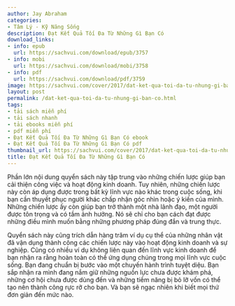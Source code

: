 ```yaml
---
author: Jay Abraham
categories:
- Tâm Lý - Kỹ Năng Sống
description: Đạt Kết Quả Tối Đa Từ Những Gì Bạn Có
download_links:
- info: epub
  url: https://sachvui.com/download/epub/3757
- info: mobi
  url: https://sachvui.com/download/mobi/3758
- info: pdf
  url: https://sachvui.com/download/pdf/3759
image: https://sachvui.com/cover/2017/dat-ket-qua-toi-da-tu-nhung-gi-ban-co.jpg
layout: post
permalink: /dat-ket-qua-toi-da-tu-nhung-gi-ban-co.html
tags:
- tải sách miễn phí
- tải sách nhanh
- tải ebooks miễn phí
- pdf miễn phí
- Đạt Kết Quả Tối Đa Từ Những Gì Bạn Có ebook
- Đạt Kết Quả Tối Đa Từ Những Gì Bạn Có pdf
thumbnail_url: https://sachvui.com/cover/2017/dat-ket-qua-toi-da-tu-nhung-gi-ban-co.jpg
title: Đạt Kết Quả Tối Đa Từ Những Gì Bạn Có
---
```


 <div class="item-desc text-justify"> <p>Phần lớn nội dung quyển sách này tập trung vào những chiến lược giúp bạn cải thiện công việc và hoạt động kinh doanh. Tuy nhiên, những chiến lược này còn áp dụng được trong bất kỳ lĩnh vực nào khác trong cuộc sống, khi bạn cần thuyết phục người khác chấp nhận góc nhìn hoặc ý kiến của mình. Những chiến lược ấy còn giúp bạn trở thành một nhà lãnh đạo, một người được tôn trọng và có tầm ảnh hưởng. Nó sẽ chỉ cho bạn cách đạt được những điều mình muốn bằng những phương pháp đúng đắn và trung thực.</p><p>Quyển sách này cũng trích dẫn hàng trăm ví dụ cụ thể của những nhân vật đã vận dụng thành công các chiến lược này vào hoạt động kinh doanh và sự nghiệp. Cũng có nhiều ví dụ không liên quan đến lĩnh vực kinh doanh để bạn nhận ra rằng hoàn toàn có thể ứng dụng chúng trong mọi lĩnh vực cuộc sống. Bạn đang chuẩn bị bước vào một chuyến hành trình tuyệt diệu. Bạn sắp nhận ra mình đang nắm giữ những nguồn lực chưa được khám phá, những cơ hội chưa được dùng đến và những tiềm năng bị bỏ lỡ vốn có thể tạo nên thành công rực rỡ cho bạn. Và bạn sẽ ngạc nhiên khi biết mọi thứ đơn giản đến mức nào.</p> </div>